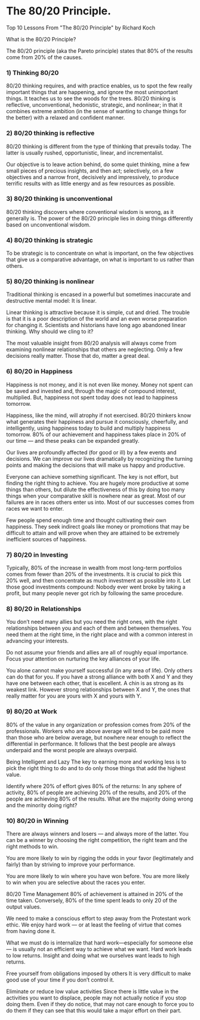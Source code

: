 # The 80/20 Principle.

Top 10 Lessons From "The 80/20 Principle" by Richard Koch

What is the 80/20 Principle?

The 80/20 principle (aka the Pareto principle) states that 80% of the results come from 20% of the causes. 

### 1) Thinking 80/20
80/20 thinking requires, and with practice enables, us to spot the few really important things that are happening, and ignore the most unimportant things. It teaches us to see the woods for the trees.
80/20 thinking is reflective, unconventional, hedonistic, strategic, and nonlinear; in that it combines extreme ambition (in the sense of wanting to change things for the better) with a relaxed and confident manner.

### 2) 80/20 thinking is reflective
80/20 thinking is different from the type of thinking that prevails today. The latter is usually rushed, opportunistic, linear, and incrementalist.

Our objective is to leave action behind, do some quiet thinking, mine a few small pieces of precious insights, and then act; selectively, on a few objectives and a narrow front, decisively and impressively, to produce terrific results with as little energy and as few resources as possible.

### 3) 80/20 thinking is unconventional
80/20 thinking discovers where conventional wisdom is wrong, as it generally is. The power of the 80/20 principle lies in doing things differently based on unconventional wisdom.

### 4) 80/20 thinking is strategic
To be strategic is to concentrate on what is important, on the few objectives that give us a comparative advantage, on what is important to us rather than others.

### 5) 80/20 thinking is nonlinear
Traditional thinking is encased in a powerful but sometimes inaccurate and destructive mental model: It is linear.

Linear thinking is attractive because it is simple, cut and dried. The trouble is that it is a poor description of the world and an even worse preparation for changing it. Scientists and historians have long ago abandoned linear thinking. Why should we cling to it?

The most valuable insight from 80/20 analysis will always come from examining nonlinear relationships that others are neglecting.
Only a few decisions really matter. Those that do, matter a great deal.

### 6) 80/20 in Happiness
Happiness is not money, and it is not even like money. Money not spent can be saved and invested and, through the magic of compound interest, multiplied. But, happiness not spent today does not lead to happiness tomorrow.

Happiness, like the mind, will atrophy if not exercised. 80/20 thinkers know what generates their happiness and pursue it consciously, cheerfully, and intelligently, using happiness today to build and multiply happiness tomorrow.
80% of our achievement and happiness takes place in 20% of our time — and these peaks can be expanded greatly.

Our lives are profoundly affected (for good or ill) by a few events and decisions. We can improve our lives dramatically by recognizing the turning points and making the decisions that will make us happy and productive.

Everyone can achieve something significant. The key is not effort, but finding the right thing to achieve. You are hugely more productive at some things than others, but dilute the effectiveness of this by doing too many things when your comparative skill is nowhere near as great.
Most of our failures are in races others enter us into. Most of our successes comes from races we want to enter.

Few people spend enough time and thought cultivating their own happiness. They seek indirect goals like money or promotions that may be difficult to attain and will prove when they are attained to be extremely inefficient sources of happiness.

### 7) 80/20 in Investing
Typically, 80% of the increase in wealth from most long-term portfolios comes from fewer than 20% of the investments. It is crucial to pick this 20% well, and then concentrate as much investment as possible into it.
Let those good investments compound: Nobody ever went broke by taking a profit, but many people never got rich by following the same procedure.

### 8) 80/20 in Relationships
You don’t need many allies but you need the right ones, with the right relationships between you and each of them and between themselves. You need them at the right time, in the right place and with a common interest in advancing your interests.

Do not assume your friends and allies are all of roughly equal importance. Focus your attention on nurturing the key alliances of your life.

You alone cannot make yourself successful (in any area of life). Only others can do that for you.
If you have a strong alliance with both X and Y and they have one between each other, that is excellent. A chin is as strong as its weakest link. However strong relationships between X and Y, the ones that really matter for you are yours with X and yours with Y.

### 9) 80/20 at Work
80% of the value in any organization or profession comes from 20% of the professionals. Workers who are above average will tend to be paid more than those who are below average, but nowhere near enough to reflect the differential in performance.
It follows that the best people are always underpaid and the worst people are always overpaid.

Being Intelligent and Lazy
The key to earning more and working less is to pick the right thing to do and to do only those things that add the highest value.

Identify where 20% of effort gives 80% of the returns: In any sphere of activity, 80% of people are achieving 20% of the results, and 20% of the people are achieving 80% of the results.
What are the majority doing wrong and the minority doing right?

### 10) 80/20 in Winning
There are always winners and losers — and always more of the latter. You can be a winner by choosing the right competition, the right team and the right methods to win.

You are more likely to win by rigging the odds in your favor (legitimately and fairly) than by striving to improve your performance.

You are more likely to win where you have won before.
You are more likely to win when you are selective about the races you enter.

80/20 Time Management
80% of achievement is attained in 20% of the time taken. Conversely, 80% of the time spent leads to only 20 of the output values.

We need to make a conscious effort to step away from the Protestant work ethic. We enjoy hard work — or at least the feeling of virtue that comes from having done it.

What we must do is internalize that hard work—especially for someone else— is usually not an efficient way to achieve what we want. Hard work leads to low returns. Insight and doing what we ourselves want leads to high returns.

Free yourself from obligations imposed by others
It is very difficult to make good use of your time if you don’t control it.

Eliminate or reduce low value activities
Since there is little value in the activities you want to displace, people may not actually notice if you stop doing them. Even if they do notice, that may not care enough to force you to do them if they can see that this would take a major effort on their part.